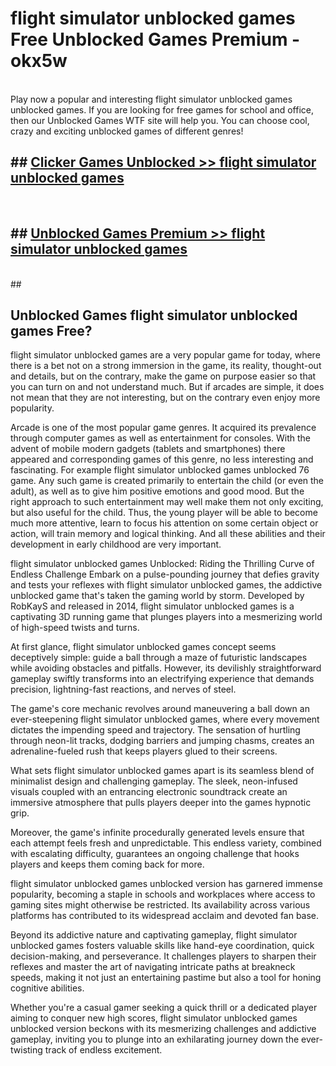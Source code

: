 # flight simulator unblocked games  Free Unblocked Games Premium - okx5w <br>
<br>
Play now a popular and interesting flight simulator unblocked games unblocked games. If you are looking for free games for school and office, then our Unblocked Games WTF site will help you. You can choose cool, crazy and exciting unblocked games of different genres!


## ##  [Clicker Games Unblocked >> flight simulator unblocked games](http://freeplayer.one?title=flight_simulator_unblocked_games&ref=UGames)
  <br>

##  ## [Unblocked Games Premium >> flight simulator unblocked games](http://freeplayer.one?title=flight_simulator_unblocked_games&ref=UGames)
  <br>
  ##



## Unblocked Games flight simulator unblocked games Free?

flight simulator unblocked games are a very popular game for today, where there is a bet not on a strong immersion in the game, its reality, thought-out and details, but on the contrary, make the game on purpose easier so that you can turn on and not understand much. But if arcades are simple, it does not mean that they are not interesting, but on the contrary even enjoy more popularity.

Arcade is one of the most popular game genres. It acquired its prevalence through computer games as well as entertainment for consoles. With the advent of mobile modern gadgets (tablets and smartphones) there appeared and corresponding games of this genre, no less interesting and fascinating. For example flight simulator unblocked games unblocked 76 game. Any such game is created primarily to entertain the child (or even the adult), as well as to give him positive emotions and good mood. But the right approach to such entertainment may well make them not only exciting, but also useful for the child. Thus, the young player will be able to become much more attentive, learn to focus his attention on some certain object or action, will train memory and logical thinking. And all these abilities and their development in early childhood are very important.

flight simulator unblocked games Unblocked: Riding the Thrilling Curve of Endless Challenge
Embark on a pulse-pounding journey that defies gravity and tests your reflexes with flight simulator unblocked games, the addictive unblocked game that's taken the gaming world by storm. Developed by RobKayS and released in 2014, flight simulator unblocked games is a captivating 3D running game that plunges players into a mesmerizing world of high-speed twists and turns.

At first glance, flight simulator unblocked games concept seems deceptively simple: guide a ball through a maze of futuristic landscapes while avoiding obstacles and pitfalls. However, its devilishly straightforward gameplay swiftly transforms into an electrifying experience that demands precision, lightning-fast reactions, and nerves of steel.

The game's core mechanic revolves around maneuvering a ball down an ever-steepening flight simulator unblocked games, where every movement dictates the impending speed and trajectory. The sensation of hurtling through neon-lit tracks, dodging barriers and jumping chasms, creates an adrenaline-fueled rush that keeps players glued to their screens.

What sets flight simulator unblocked games apart is its seamless blend of minimalist design and challenging gameplay. The sleek, neon-infused visuals coupled with an entrancing electronic soundtrack create an immersive atmosphere that pulls players deeper into the games hypnotic grip.

Moreover, the game's infinite procedurally generated levels ensure that each attempt feels fresh and unpredictable. This endless variety, combined with escalating difficulty, guarantees an ongoing challenge that hooks players and keeps them coming back for more.

flight simulator unblocked games unblocked version has garnered immense popularity, becoming a staple in schools and workplaces where access to gaming sites might otherwise be restricted. Its availability across various platforms has contributed to its widespread acclaim and devoted fan base.

Beyond its addictive nature and captivating gameplay, flight simulator unblocked games fosters valuable skills like hand-eye coordination, quick decision-making, and perseverance. It challenges players to sharpen their reflexes and master the art of navigating intricate paths at breakneck speeds, making it not just an entertaining pastime but also a tool for honing cognitive abilities.

Whether you're a casual gamer seeking a quick thrill or a dedicated player aiming to conquer new high scores, flight simulator unblocked games unblocked version beckons with its mesmerizing challenges and addictive gameplay, inviting you to plunge into an exhilarating journey down the ever-twisting track of endless excitement.